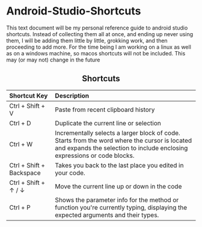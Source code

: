 # Android-Studio-Shortcuts

This text document will be my personal reference guide to android studio shortcuts. Instead of collecting them all at once, and ending up never using them, I will be adding them little by little, grokking work, and then proceeding to add more. For the time being I am working on a linux as well as on a windows machine, so macos shortcuts will not be included. This may (or may not) change in the future




<div align="center">

## Shortcuts

| Shortcut Key                     | Description                                                |
|:---------------------------------|:-----------------------------------------------------------|
| Ctrl + Shift + V               | Paste from recent clipboard history                        |
| Ctrl + D             | Duplicate the current line or selection       |
| Ctrl + W   | Incrementally selects a larger block of code. Starts from the word where the cursor is located and expands the selection to include enclosing expressions or code blocks. |
| Ctrl + Shift + Backspace   | Takes you back to the last place you edited in your code. |
| Ctrl + Shift + ↑ / ↓           | Move the current line up or down in the code                |
| Ctrl + P | Shows the parameter info for the method or function you're currently typing, displaying the expected arguments and their types. |



</div>

